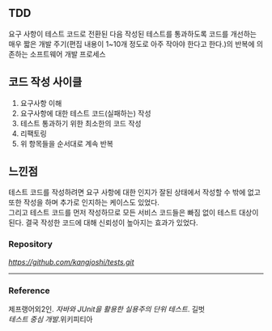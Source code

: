 ## TDD
요구 사항이 테스트 코드로 전환된 다음 작성된 테스트를 통과하도록 코드를 개선하는 매우 짧은 개발 주기(편집 내용이 1~10개 정도로 아주 작아야 한다고 한다.)의 반복에 의존하는 소프트웨어 개발 프로세스
 
## 코드 작성 사이클
1. 요구사항 이해
1. 요구사항에 대한 테스트 코드(실패하는) 작성
1. 테스트 통과하기 위한 최소한의 코드 작성
1. 리팩토링
1. 위 항목들을 순서대로 계속 반복

## 느낀점
테스트 코드를 작성하려면 요구 사항에 대한 인지가 잘된 상태에서 작성할 수 밖에 없고 또한 작성을 하며 추가로 인지하는 케이스도 있었다.  
그리고 테스트 코드를 먼저 작성하므로 모든 서비스 코드들은 빠짐 없이 테스트 대상이 된다. 결국 작성한 코드에 대해 신뢰성이 높아지는 효과가 있었다.
 
### Repository
_https://github.com/kangjoshi/tests.git_

---
### Reference
제프랭어외2인. _자바와 JUnit을 활용한 실용주의 단위 테스트_. 길벗  
_테스트 중심 개발_.위키피티아
